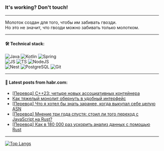 ### It's working? Don't touch!

---
Молоток создан для того, чтобы им забивать гвозди. <br>
Но это не значит, что гвозди можно забивать только молотком.

---

#### 🛠️ Technical stack:

![Java](https://img.shields.io/badge/Java-informational?logo=Oracle&style=flat&logoColor=white&color=FF4500)
![Kotlin](https://img.shields.io/badge/Kotlin-informational?logo=Kotlin&style=flat&logoColor=white&color=774D97)
![Spring](https://img.shields.io/badge/SpringBoot-informational?logo=SpringBoot&style=flat&logoColor=white&color=6DB33F) <br>
![JS](https://img.shields.io/badge/JS-informational?logo=javaScript&style=flat&logoColor=black&color=F7Df1E)
![TS](https://img.shields.io/badge/TypeScript-informational?logo=typeScript&style=flat&logoColor=black&color=0667A8)
![NodeJS](https://img.shields.io/badge/NodeJS-informational?logo=node.js&style=flat&logoColor=white&color=70A760) <br>
![Nest](https://img.shields.io/badge/NestJS-informational?logo=NestJS&style=flat&logoColor=white&color=E0234E)
![PostgreSQL](https://img.shields.io/badge/PostgreSQL-informational?logo=PostgreSQL&style=flat&logoColor=white&color=DAA520)
![Git](https://img.shields.io/badge/Git-informational?logo=git&style=flat&logoColor=white&color=778899)

___

#### 💬 Latest posts from habr.com:

<!-- BLOG-POST-LIST:START -->
- [[Перевод] C++23: четыре новых ассоциативных контейнера](https://habr.com/ru/companies/otus/articles/770404/?utm_source=habrahabr&utm_medium=rss&utm_campaign=770404)
- [Как тяжелый монолит обернуть в удобный интерфейс](https://habr.com/ru/companies/alfa/articles/769932/?utm_source=habrahabr&utm_medium=rss&utm_campaign=769932)
- [[Перевод] Что я хотел бы знать заранее, когда выкупал себе целую ASN](https://habr.com/ru/articles/770386/?utm_source=habrahabr&utm_medium=rss&utm_campaign=770386)
- [[Перевод] Мнение три года спустя: стоил ли того переход с JavaScript на Rust?](https://habr.com/ru/articles/770314/?utm_source=habrahabr&utm_medium=rss&utm_campaign=770314)
- [[Перевод] Как в 180 000 раз ускорить анализ данных с помощью Rust](https://habr.com/ru/companies/ruvds/articles/769808/?utm_source=habrahabr&utm_medium=rss&utm_campaign=769808)
<!-- BLOG-POST-LIST:END -->

---
[![Top Langs](https://github-readme-stats-git-master-advtsetting-gmailcom.vercel.app/api/top-langs/?username=zloylis&langs_count=10&hide_title=false&title_color=e6edf3&size_weight=0.5&count_weight=0.5&layout=compact&hide_border=true&theme=dracula)](https://github.com/zloylis)

<!-- ![GitHub stats](https://github-readme-stats-git-master-advtsetting-gmailcom.vercel.app/api?username=zloylis&show_icons=true&hide_border=true&theme=dracula&hide_title=true&include_all_commits=true&count_private=true&hide=contribs&hide_rank=true) -->

